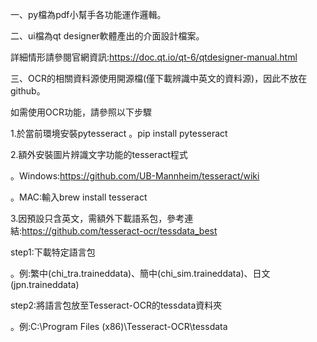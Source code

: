 一、py檔為pdf小幫手各功能運作邏輯。

二、ui檔為qt designer軟體產出的介面設計檔案。

詳細情形請參閱官網資訊:https://doc.qt.io/qt-6/qtdesigner-manual.html

三、OCR的相關資料源使用開源檔(僅下載辨識中英文的資料源)，因此不放在github。

如需使用OCR功能，請參照以下步驟

1.於當前環境安裝pytesseract
。pip install pytesseract

2.額外安裝圖片辨識文字功能的tesseract程式

。Windows:https://github.com/UB-Mannheim/tesseract/wiki

。MAC:輸入brew install tesseract

3.因預設只含英文，需額外下載語系包，參考連結:https://github.com/tesseract-ocr/tessdata_best

step1:下載特定語言包

。例:繁中(chi_tra.traineddata)、簡中(chi_sim.traineddata)、日文(jpn.traineddata)

step2:將語言包放至Tesseract-OCR的tessdata資料夾

。例:C:\Program Files (x86)\Tesseract-OCR\tessdata
